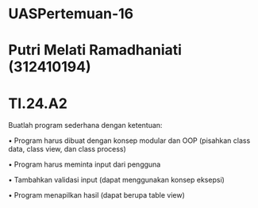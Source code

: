 # UASPertemuan-16
# Putri Melati Ramadhaniati (312410194)
# TI.24.A2

Buatlah program sederhana dengan ketentuan:

• Program harus dibuat dengan konsep modular dan OOP (pisahkan
class data, class view, dan class process)

• Program harus meminta input dari pengguna

• Tambahkan validasi input (dapat menggunakan konsep eksepsi)

• Program menapilkan hasil (dapat berupa table view)

